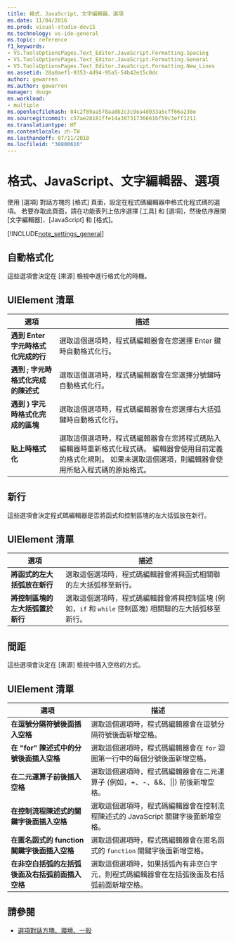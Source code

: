 ```yaml
---
title: 格式、JavaScript、文字編輯器、選項
ms.date: 11/04/2016
ms.prod: visual-studio-dev15
ms.technology: vs-ide-general
ms.topic: reference
f1_keywords:
- VS.ToolsOptionsPages.Text_Editor.JavaScript.Formatting.Spacing
- VS.ToolsOptionsPages.Text_Editor.JavaScript.Formatting.General
- VS.ToolsOptionsPages.Text_Editor.JavaScript.Formatting.New_Lines
ms.assetid: 28a0aef1-9353-4d94-95a5-54b42e15c0dc
author: gewarren
ms.author: gewarren
manager: douge
ms.workload:
- multiple
ms.openlocfilehash: 84c2f89aa578aa8b2c3c9ea4d033a5cff66a238e
ms.sourcegitcommit: c57ae28181ffe14a30731736661bf59c3eff1211
ms.translationtype: HT
ms.contentlocale: zh-TW
ms.lasthandoff: 07/11/2018
ms.locfileid: "38800616"
---
```

# <a name="options-text-editor-javascript-formatting"></a>格式、JavaScript、文字編輯器、選項
使用 [選項] 對話方塊的 [格式] 頁面，設定在程式碼編輯器中格式化程式碼的選項。 若要存取此頁面，請在功能表列上依序選擇 [工具] 和 [選項]，然後依序展開 [文字編輯器]、[JavaScript] 和 [格式]。

[!INCLUDE[note_settings_general](../../data-tools/includes/note_settings_general_md.md)]

## <a name="automatic-formatting"></a>自動格式化
 這些選項會決定在 [來源] 檢視中進行格式化的時機。

## <a name="uielement-list"></a>UIElement 清單

|選項|描述|
|------------|-----------------|
|**遇到 Enter 字元時格式化完成的行**|選取這個選項時，程式碼編輯器會在您選擇 Enter 鍵時自動格式化行。|
|**遇到 ; 字元時格式化完成的陳述式**|選取這個選項時，程式碼編輯器會在您選擇分號鍵時自動格式化行。|
|**遇到 } 字元時格式化完成的區塊**|選取這個選項時，程式碼編輯器會在您選擇右大括弧鍵時自動格式化行。|
|**貼上時格式化**|選取這個選項時，程式碼編輯器會在您將程式碼貼入編輯器時重新格式化程式碼。 編輯器會使用目前定義的格式化規則。 如果未選取這個選項，則編輯器會使用所貼入程式碼的原始格式。|

## <a name="new-lines"></a>新行
 這些選項會決定程式碼編輯器是否將函式和控制區塊的左大括弧放在新行。

## <a name="uielement-list"></a>UIElement 清單

|選項|描述|
|------------|-----------------|
|**將函式的左大括弧放在新行**|選取這個選項時，程式碼編輯器會將與函式相關聯的左大括弧移至新行。|
|**將控制區塊的左大括弧置於新行**|選取這個選項時，程式碼編輯器會將與控制區塊 (例如，`if` 和 `while` 控制區塊) 相關聯的左大括弧移至新行。|

## <a name="spacing"></a>間距
 這些選項會決定在 [來源] 檢視中插入空格的方式。

## <a name="uielement-list"></a>UIElement 清單

|選項|描述|
|------------|-----------------|
|**在逗號分隔符號後面插入空格**|選取這個選項時，程式碼編輯器會在逗號分隔符號後面新增空格。|
|**在 "for" 陳述式中的分號後面插入空格**|選取這個選項時，程式碼編輯器會在 `for` 迴圈第一行中的每個分號後面新增空格。|
|**在二元運算子前後插入空格**|選取這個選項時，程式碼編輯器會在二元運算子 (例如，+、-、&&、&#124;&#124;) 前後新增空格。|
|**在控制流程陳述式的關鍵字後面插入空格**|選取這個選項時，程式碼編輯器會在控制流程陳述式的 JavaScript 關鍵字後面新增空格。|
|**在匿名函式的 function 關鍵字後面插入空格**|選取這個選項時，程式碼編輯器會在匿名函式的 `function` 關鍵字後面新增空格。|
|**在非空白括弧的左括弧後面及右括弧前面插入空格**|選取這個選項時，如果括弧內有非空白字元，則程式碼編輯器會在左括弧後面及右括弧前面新增空格。|

## <a name="see-also"></a>請參閱

- [選項對話方塊、環境、一般](../../ide/reference/general-environment-options-dialog-box.md)
